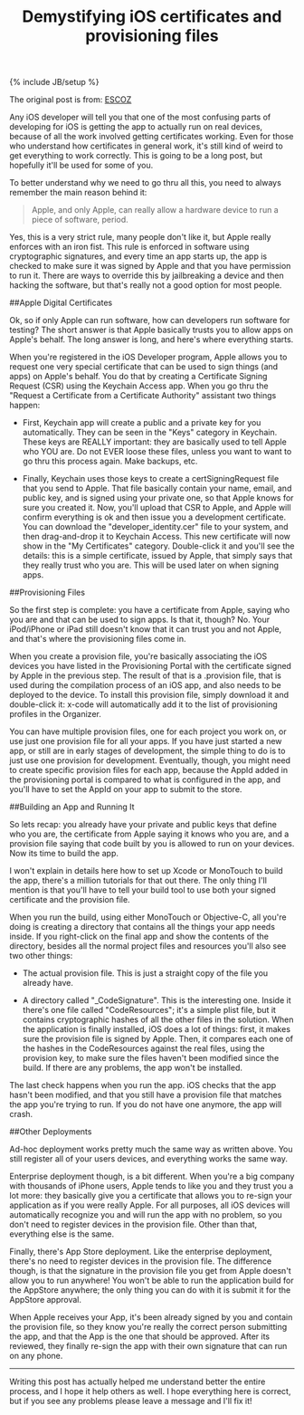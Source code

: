 ﻿---
layout: post
title: "Demystifying iOS certificates and provisioning files"
category: 技术
tags: [iOS]
description: 网上看到一篇blog, 对iOS程序发布过程中Certificate, App Identifier, Device UDID, Provisioning Profile等概念做了详细的解释，可以帮助不了解的人对iOS程序签名机制有一个比较清晰的理解。
---
{% include JB/setup %}

The original post is from: [<i class="icon-share"></i> ESCOZ](http://escoz.com/blog/demystifying-ios-certificates-and-provisioning-files/)

Any iOS developer will tell you that one of the most confusing parts of developing for iOS is getting the app to actually run on real devices, because of all the work involved getting certificates working. Even for those who understand how certificates in general work, it's still kind of weird to get everything to work correctly. This is going to be a long post, but hopefully it'll be used for some of you.

To better understand why we need to go thru all this, you need to always remember the main reason behind it:

>Apple, and only Apple, can really allow a hardware device to run a piece of software, period.

Yes, this is a very strict rule, many people don't like it, but Apple really enforces with an iron fist. This rule is enforced in software using cryptographic signatures, and every time an app starts up, the app is checked to make sure it was signed by Apple and that you have permission to run it. There are ways to override this by jailbreaking a device and then hacking the software, but that's really not a good option for most people.

##Apple Digital Certificates

Ok, so if only Apple can run software, how can developers run software for testing? The short answer is that Apple basically trusts you to allow apps on Apple's behalf. The long answer is long, and here's where everything starts.

When you're registered in the iOS Developer program, Apple allows you to request one very special certificate that can be used to sign things (and apps) on Apple's behalf. You do that by creating a Certificate Signing Request (CSR) using the Keychain Access app. When you go thru the "Request a Certificate from a Certificate Authority" assistant two things happen:

- First, Keychain app will create a public and a private key for you automatically. They can be seen in the "Keys" category in Keychain. These keys are REALLY important: they are basically used to tell Apple who YOU are. Do not EVER loose these files, unless you want to want to go thru this process again. Make backups, etc.

- Finally, Keychain uses those keys to create a certSigningRequest file that you send to Apple. That file basically contain your name, email, and public key, and is signed using your private one, so that Apple knows for sure you created it.
Now, you'll upload that CSR to Apple, and Apple will confirm everything is ok and then issue you a development certificate. You can download the "developer_identity.cer"  file to your system, and then drag-and-drop it to Keychain Access. This new certificate will now show in the "My Certificates" category. Double-click it and you'll see the details: this is a simple certificate, issued by Apple, that simply says that they really trust who you are. This will be used later on when signing apps.

##Provisioning Files

So the first step is complete: you have a certificate from Apple, saying who you are and that can be used to sign apps. Is that it, though? No. Your iPod/iPhone or iPad still doesn't know that it can trust you and not Apple, and that's where the provisioning files come in.

When you create a provision file, you're basically associating the iOS devices you have listed in the Provisioning Portal with the certificate signed by Apple in the previous step. The result of that is a .provision file, that is used during the compilation process of an iOS app, and also needs to be deployed to the device. To install this provision file, simply download it and double-click it: x-code will automatically add it to the list of provisioning profiles in the Organizer.

You can have multiple provision files, one for each project you work on, or use just one provision file for all your apps. If you have just started a new app, or still are in early stages of development, the simple thing to do is to just use one provision for development. Eventually, though, you might need to create specific provision files for each app, because the AppId added in the provisioning portal is compared to what is configured in the app, and you'll have to set the AppId on your app to submit to the store.

##Building an App and Running It

So lets recap: you already have your private and public keys that define who you are, the certificate from Apple saying it knows who you are, and a provision file saying that code built by you is allowed to run on your devices. Now its time to build the app.

I won't explain in details here how to set up Xcode or MonoTouch to build the app, there's a million tutorials for that out there. The only thing I'll mention is that you'll have to tell your build tool to use both your signed certificate and the provision file.

When you run the build, using either MonoTouch or Objective-C, all you're doing is creating a directory that contains all the things your app needs inside. If you right-click on the final app and show the contents of the directory, besides all the normal project files and resources you'll also see two other things:

- The actual provision file. This is just a straight copy of the file you already have.

- A directory called "_CodeSignature". This is the interesting one. Inside it there's one file called "CodeResources"; it's a simple plist file, but it contains cryptographic hashes of all the other files in the solution.
When the application is finally installed, iOS does a lot of things: first, it makes sure the provision file is signed by Apple. Then, it compares each one of the hashes in the CodeResources against the real files, using the provision key, to make sure the files haven't been modified since the build. If there are any problems, the app won't be installed.

The last check happens when you run the app. iOS checks that the app hasn't been modified, and that you still have a provision file that matches the app you're trying to run. If you do not have one anymore, the app will crash.

##Other Deployments

Ad-hoc deployment works pretty much the same way as written above. You still register all of your users devices, and everything works the same way.

Enterprise deployment though, is a bit different. When you're a big company with thousands of iPhone users, Apple tends to like you and they trust you a lot more: they basically give you a certificate that allows you to re-sign your application as if you were really Apple. For all purposes, all iOS devices will automatically recognize you and will run the app with no problem, so you don't need to register devices in the provision file. Other than that, everything else is the same.

Finally, there's App Store deployment. Like the enterprise deployment, there's no need to register devices in the provision file. The difference though, is that the signature in the provision file you get from Apple doesn't allow you to run anywhere! You won't be able to run the application build for the AppStore anywhere; the only thing you can do with it is submit it for the AppStore approval.

When Apple receives your App, it's been already signed by you and contain the provision file, so they know you're really the correct person submitting the app, and that the App is the one that should be approved. After its reviewed, they finally re-sign the app with their own signature that can run on any phone.

--------
Writing this post has actually helped me understand better the entire process, and I hope it help others as well. I hope everything here is correct, but if you see any problems please leave a message and I'll fix it!
